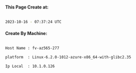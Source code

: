 
   
#### This Page Create at:

```bash

2023-10-16 - 07:37:24 UTC

```

#### Create By Machine:

```bash

Host Name : fv-az565-277

platform  : Linux-6.2.0-1012-azure-x86_64-with-glibc2.35

Ip Local  : 10.1.0.126

```


